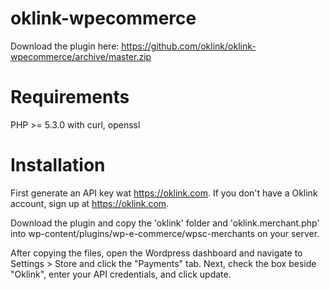oklink-wpecommerce
====================

Download the plugin here: https://github.com/oklink/oklink-wpecommerce/archive/master.zip

# Requirements

PHP >= 5.3.0 with curl, openssl

# Installation

First generate an API key wat https://oklink.com. If you don't have a Oklink account, sign up at https://oklink.com.

Download the plugin and copy the 'oklink' folder and 'oklink.merchant.php' into wp-content/plugins/wp-e-commerce/wpsc-merchants on your server.

After copying the files, open the Wordpress dashboard and navigate to Settings > Store and click the "Payments" tab. Next, check the box beside "Oklink", enter your API credentials, and click update.

